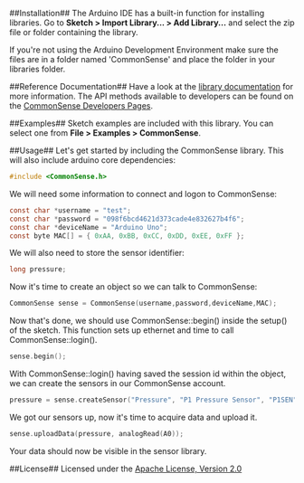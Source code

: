 ##Installation##
The Arduino IDE has a built-in function for installing libraries. Go to **Sketch > Import Library... > Add Library...** and select the zip file or folder containing the library.

If you're not using the Arduino Development Environment make sure the files are in a folder named 'CommonSense' and place the folder in your libraries folder.

##Reference Documentation##
Have a look at the [library documentation](http://senseobservationsystems.github.com/commonsense-arduino-lib/) for more information.
The API methods available to developers can be found on the [CommonSense Developers Pages](http://www.sense-os.nl/developers).

##Examples##
Sketch examples are included with this library. You can select one from **File > Examples > CommonSense**.

##Usage##
Let's get started by including the CommonSense library. This will also include arduino core dependencies:

```c
#include <CommonSense.h>
```

We will need some information to connect and logon to CommonSense:

```c
const char *username = "test";
const char *password = "098f6bcd4621d373cade4e832627b4f6";
const char *deviceName = "Arduino Uno";
const byte MAC[] = { 0xAA, 0xBB, 0xCC, 0xDD, 0xEE, 0xFF };
```

We will also need to store the sensor identifier:

```c
long pressure;
```

Now it's time to create an object so we can talk to CommonSense:

```c
CommonSense sense = CommonSense(username,password,deviceName,MAC);
```

Now that's done, we should use CommonSense::begin() inside the setup() of the sketch.
This function sets up ethernet and time to call CommonSense::login().

```c
sense.begin();
```

With CommonSense::login() having saved the session id within the object,
we can create the sensors in our CommonSense account.

```c
pressure = sense.createSensor("Pressure", "P1 Pressure Sensor", "P1SEN");
```

We got our sensors up, now it's time to acquire data and upload it.

```c
sense.uploadData(pressure, analogRead(A0));
```

Your data should now be visible in the sensor library.


##License##
Licensed under the [Apache License, Version 2.0](http://www.apache.org/licenses/LICENSE-2.0.html)